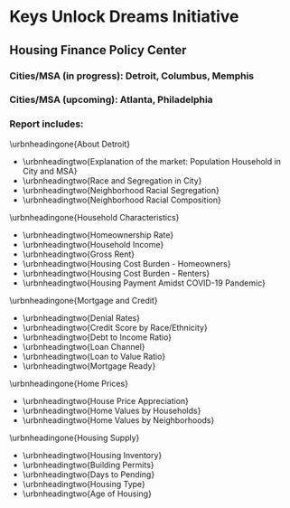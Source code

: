 # Keys Unlock Dreams Initiative
## Housing Finance Policy Center

### Cities/MSA (in progress): Detroit, Columbus, Memphis

### Cities/MSA (upcoming): Atlanta, Philadelphia

### Report includes:

\urbnheadingone{About Detroit}

* \urbnheadingtwo{Explanation of the market: Population Household in City and MSA}
* \urbnheadingtwo{Race and Segregation in City}
* \urbnheadingtwo{Neighborhood Racial Segregation}
* \urbnheadingtwo{Neighborhood Racial Composition}

\urbnheadingone{Household Characteristics}

* \urbnheadingtwo{Homeownership Rate}
* \urbnheadingtwo{Household Income}
* \urbnheadingtwo{Gross Rent}
* \urbnheadingtwo{Housing Cost Burden - Homeowners}
* \urbnheadingtwo{Housing Cost Burden - Renters}
* \urbnheadingtwo{Housing Payment Amidst COVID-19 Pandemic}

\urbnheadingone{Mortgage and Credit}

* \urbnheadingtwo{Denial Rates}
* \urbnheadingtwo{Credit Score by Race/Ethnicity}
* \urbnheadingtwo{Debt to Income Ratio}
* \urbnheadingtwo{Loan Channel}
* \urbnheadingtwo{Loan to Value Ratio}
* \urbnheadingtwo{Mortgage Ready}

\urbnheadingone{Home Prices}

* \urbnheadingtwo{House Price Appreciation}
* \urbnheadingtwo{Home Values by Households}
* \urbnheadingtwo{Home Values by Neighborhoods}

\urbnheadingone{Housing Supply}

* \urbnheadingtwo{Housing Inventory}
* \urbnheadingtwo{Building Permits}
* \urbnheadingtwo{Days to Pending}
* \urbnheadingtwo{Housing Type}
* \urbnheadingtwo{Age of Housing}
